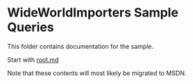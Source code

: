 # WideWorldImporters Sample Queries

This folder contains documentation for the sample.

Start with [root.md](root.md)

Note that these contents will most likely be migrated to MSDN.
